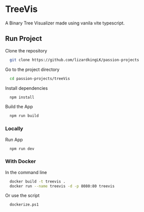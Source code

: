 # TreeVis

A Binary Tree Visualizer made using vanila vite typescript.

## Run Project

Clone the repository

```bash
  git clone https://github.com/lizardkingLK/passion-projects
```

Go to the project directory

```bash
  cd passion-projects/treeVis
```

Install dependencies

```bash
  npm install
```

Build the App

```bash
  npm run build
```

### Locally

Run App

```bash
  npm run dev
```

### With Docker

In the command line

```bash
  docker build -t treevis .
  docker run --name treevis -d -p 8080:80 treevis
```

Or use the script

```bash
  dockerize.ps1
```
